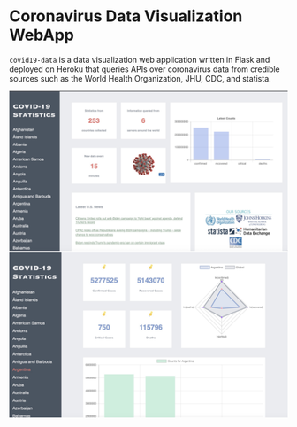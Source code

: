 
# Coronavirus Data Visualization WebApp

`covid19-data` is a data visualization web application written in Flask and deployed on Heroku that queries APIs over coronavirus data from credible sources such as the World Health Organization, JHU, CDC, and statista. 

![](static/home.jpeg)
![](static/country.jpeg)
